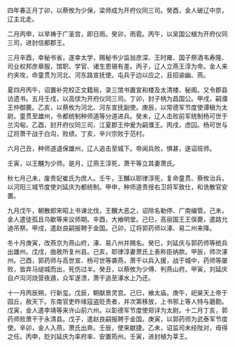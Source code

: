 四年春正月丁卯，以蔡攸为少保，梁师成为开府仪同三司。癸酉，金人破辽中京，辽主北走。

二月丙申，以旱祷于广圣宫，即日雨。癸卯，雨雹。丙午，以吴国公植为开府仪同三司，进封信都郡王。

三月辛酉，幸秘书省，遂幸太学，赐秘书少监翁彦深、王时雍、国子祭酒韦寿隆、司业权邦彦章服，馆职、学官、诸生恩锡有差。丙子，辽人立燕王淳为帝。金人来约夹攻，命童贯为河北、河东路宣抚使，屯兵于边以应之，且招谕幽、燕。

夏四月丙午，诏置补完校正文籍局，录三馆书置宣和楼及太清楼、秘阁。又令郡县访遗书。五月壬戌，以高俅为开府仪同三司。丁卯，封子柄为昌国公。甲戌，嗣濮王仲御薨。乙亥，以蔡攸为河北、河东宣抚副使。庚辰，以常德军节度使谭稹为太尉。童贯至雄州，令都统制种师道等分道进兵。癸未，辽人击败前军统制杨可世于兰沟甸。乙酉，封开府仪同三司、江夏郡王仲爰为嗣濮王。丙戌，虑囚。杨可世与辽将萧干战于白沟，败绩。丁亥，辛兴宗败于范村。

六月己丑，种师道退保雄州，辽人追击至城下。帝闻兵败，惧甚，遂诏班师。

壬寅，以王黼为少师。是月，辽燕王淳死，萧干等立其妻萧氏。

秋七月己未，废贵妃崔氏为庶人。壬午，王黼以耶律淳死，复命童贯、蔡攸治兵，以河阳三城节度使刘延庆为都统制。甲申，种师道责授右卫将军致仕，和诜散官安置。

九月戊午，朝散郎宋昭上书谏北伐，王黼大恶之，诏除名勒停、广南编管。己未，金人遣徒孤且乌歇等来议师期。辛酉，大飨明堂。己巳，高丽国王王俣薨，遣路允迪吊祭。甲戌，遣赵良嗣报聘于金国。己卯，辽将郭药师以涿、易二州来降。

冬十月庚寅，改燕京为燕山府，涿、易八州并赐名。癸巳，刘延庆与郭药师等统兵出雄州。戊戌，曲赦所复州县。己亥，耶律淳妻萧氏上表称臣纳款。甲辰，师次涿州。己酉，郭药师与高世宣、杨可世等袭燕，萧干以兵入援，战于城中，药师等屡败，皆弃马缒城而出，死伤过半。癸丑，以蔡攸为少傅、判燕山府。甲寅，刘延庆自卢沟河烧营夜遁，众军遂溃，萧干追至涿水上乃还。

十一月丙辰朔，行新玺。戊辰，朝献景灵宫。己巳，飨太庙。庚午，祀昊天上帝于园丘，赦天下。东南官吏昨缘寇盗贬责者，并次第移放，上书邪上等人特与磨勘。戊寅，金人遣李靖等来许山前六州。以彰德军节度使郑详为太尉。十二月丁亥，郭药师败萧干于永清县。戊子，遣赵良嗣报聘于金国。庚寅，以郭药师为武泰军节度使。辛卯，金人入燕，萧氏出奔。壬辰，使来献捷。乙未，诏监司未经陛对，毋得之任。丙申，贬刘延庆为率府率、安置筠州。壬寅，进封植为莘王。